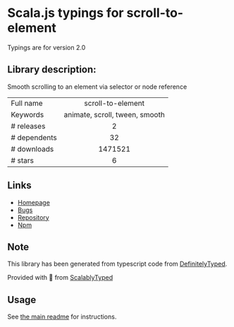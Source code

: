 
# Scala.js typings for scroll-to-element

Typings are for version 2.0

## Library description:
Smooth scrolling to an element via selector or node reference

|                    |                 |
| ------------------ | :-------------: |
| Full name          | scroll-to-element |
| Keywords           | animate, scroll, tween, smooth |
| # releases         | 2 |
| # dependents       | 32 |
| # downloads        | 1471521 |
| # stars            | 6 |

## Links
- [Homepage](https://github.com/willhoag/scroll-to-element#readme)
- [Bugs](https://github.com/willhoag/scroll-to-element/issues)
- [Repository](https://github.com/willhoag/scroll-to-element)
- [Npm](https://www.npmjs.com/package/scroll-to-element)
    


## Note
This library has been generated from typescript code from [DefinitelyTyped](https://definitelytyped.org).

Provided with :purple_heart: from [ScalablyTyped](https://github.com/oyvindberg/ScalablyTyped)

## Usage
See [the main readme](../../readme.md) for instructions.


